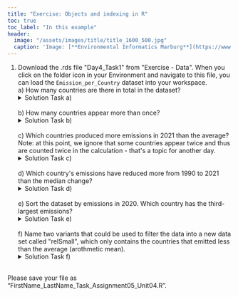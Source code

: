 ```yaml
---
title: "Exercise: Objects and indexing in R"
toc: true
toc_label: "In this example"
header:
  image: "/assets/images/title/title_1600_500.jpg"
  caption: 'Image: [**Environmental Informatics Marburg**](https://www.uni-marburg.de/en/fb19/disciplines/physisch/environmentalinformatics)'
---
```


1. Download the .rds file "Day4_Task1" from "Exercise - Data". When you click on the folder icon in your Environment and navigate to this file, you can load the `Emission_per_Country` dataset into your workspace. <br/>
    a) How many countries are there in total in the dataset?
    <details>
    <summary>Solution Task a)</summary>
      <code>
      total_countries <- length(unique(Emission_per_Country$Country))<br/>
      print(total_countries)
      </code>
    </details>
    <br>
    b) How many countries appear more than once?
    <details>
    <summary>Solution Task b)</summary>
      <code>
      duplicate_countries <- sum(duplicated(Emission_per_Country$Country))<br/>
      print(duplicate_countries)
      </code>
    </details>
    <br>
    c) Which countries produced more emissions in 2021 than the average? Note: at this point, we ignore that some countries appear twice and thus are counted twice in the calculation - that's a topic for another day.
    <details>
    <summary>Solution Task c)</summary>
      <code>
      avg_emissions_2021 <- mean(Emission_per_Country$CO2_2021_MT)<br/>
      high_emitters_2021 <- Emission_per_Country$Country[Emission_per_Country$CO2_2021_MT > avg_emissions_2021]<br/>
      print(high_emitters_2021)
      </code>
    </details>
    <br>
    d) Which country's emissions have reduced more from 1990 to 2021 than the median change?
    <details>
    <summary>Solution Task d)</summary>
      <code>
      median_change <- median(Emission_per_Country$Change_1990_2021_Percent)<br/>
      more_than_median <- Emission_per_Country$Country[Emission_per_Country$Change_1990_2021_Percent < median_change]<br/>
      print(more_than_median)
      </code>
    </details>
    <br>
    e) Sort the dataset by emissions in 2020. Which country has the third-largest emissions?
    <details>
    <summary>Solution Task e)</summary>
      <code>
      Emission_per_Country <- Emission_per_Country[order(-Emission_per_Country$CO2_2020_MT),]<br/>
      third_largest_emitter <- Emission_per_Country$Country[3]<br/>
      print(third_largest_emitter)
      </code>
    </details>
    <br>
    f) Name two variants that could be used to filter the data into a new data set called "relSmall", which only contains the countries that emitted less than the average (arothmetic mean).
    <details>
    <summary>Solution Task f)</summary>
      <code>
      avg_emissions <- mean(Emission_per_Country$CO2_2021_MT)<br/>
      relSmall1 <- subset(Emission_per_Country, CO2_2021_MT < avg_emissions)<br/>
      print(relSmall1)<br/>
      <br/>
      relSmall2 <- Emission_per_Country[Emission_per_Country$CO2_2021_MT < avg_emissions,]<br/>
      print(relSmall2)
      </code>
    </details>
    <br>

Please save your file as “FirstName_LastName_Task_Assignment05_Unit04.R”.
